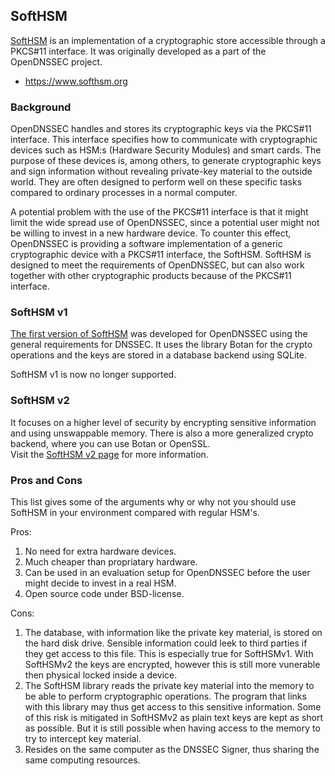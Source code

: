 ## SoftHSM

[SoftHSM](https://www.softhsm.org) is an implementation of a cryptographic store accessible through a PKCS#11 interface.
It was originally developed as a part of the OpenDNSSEC project.

- <https://www.softhsm.org>

### Background

OpenDNSSEC handles and stores its cryptographic keys via the PKCS#11 interface. This interface specifies how to communicate with cryptographic devices such as HSM:s (Hardware Security Modules) and smart cards. The purpose of these devices is, among others, to generate cryptographic keys and sign information without revealing private-key material to the outside world. They are often designed to perform well on these specific tasks compared to ordinary processes in a normal computer.

A potential problem with the use of the PKCS#11 interface is that it might limit the wide spread use of OpenDNSSEC, since a potential user might not be willing to invest in a new hardware device. To counter this effect, OpenDNSSEC is providing a software implementation of a generic cryptographic device with a PKCS#11 interface, the SoftHSM. SoftHSM is designed to meet the requirements of OpenDNSSEC, but can also work together with other cryptographic products because of the PKCS#11 interface.

### SoftHSM v1

[The first version of SoftHSM](softhsm1.md) was developed for OpenDNSSEC using the general requirements for DNSSEC. It uses the library Botan for the crypto operations and the keys are stored in a database backend using SQLite.

SoftHSM v1 is now no longer supported.

### SoftHSM v2

It focuses on a higher level of security by encrypting sensitive information and using unswappable memory. There is also a more generalized crypto backend, where you can use Botan or OpenSSL.  
Visit the [SoftHSM v2 page](softhsm2) for more information.

### Pros and Cons

This list gives some of the arguments why or why not you should use SoftHSM in your environment compared with regular HSM's.

Pros:

1. No need for extra hardware devices.
2. Much cheaper than propriatary hardware.
3. Can be used in an evaluation setup for OpenDNSSEC before the user might decide to invest in a real HSM.
4. Open source code under BSD-license.

Cons:

1. The database, with information like the private key material, is stored on the hard disk drive. Sensible information could leek to third parties if they get access to this file.  This is especially true for SoftHSMv1.  With SoftHSMv2 the keys are encrypted, however this is still more vunerable then physical locked inside a device.
2. The SoftHSM library reads the private key material into the memory to be able to perform cryptographic operations. The program that links with this library may thus get access to this sensitive information.  Some of this risk is mitigated in SoftHSMv2 as plain text keys are kept as short as possible.  But it is still possible when having access to the memory to try to intercept key material.
3. Resides on the same computer as the DNSSEC Signer, thus sharing the same computing resources.

